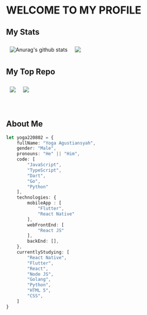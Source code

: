 # WELCOME TO MY PROFILE
## My Stats

<div style="display: flex; flex-direction: row;">
  <img align="center" src="https://github-readme-stats.vercel.app/api/top-langs/?username=yoga220802&langs_count=5&include_all_commits=true&show_icons=true&count_private=true&theme=dracula" alt="Anurag's github stats" style="margin: 10px;" />
  <a href="https://github.com/yoga220802/" style="margin: 10px;">
    <img align="center" src="https://github-readme-stats.vercel.app/api?username=yoga220802&theme=dracula" />
  </a>
</div>



## My Top Repo
<div style="display: flex; flex-direction: row;">
  <a href="https://github.com/yoga220802/Covid19-Care" style="margin: 10px;">
    <img align="center" src="https://github-readme-stats.vercel.app/api/pin/?username=yoga220802&repo=Covid19-Care&theme=dracula" />
  </a>
  <a href="https://github.com/yoga220802/NewsApp_With_Flutter" style="margin: 10px;">
    <img align="center" src="https://github-readme-stats.vercel.app/api/pin/?username=yoga220802&repo=NewsApp_With_Flutter&theme=dracula" />
  </a>
</div>

<br />
<br />

## About Me

```typescript
let yoga220802 = {
    fullName: "Yoga Agustiansyah",
    gender: "Male",
    pronouns: "He" || "Him",
    code: [
        "JavaScript",
        "TypeScript",
        "Dart",
        "Go",
        "Python"
    ],
    technologies: {
        mobileApp : [
            "Flutter",
            "React Native"
        ],
        webFrontEnd: [
            "React JS"
        ],
        backEnd: [],
    },
    currentlyStudying: [
        "React Native",
        "Flutter",
        "React",
        "Node JS",
        "Golang",
        "Python",
        "HTML 5",
        "CSS",
    ]
}
```
 
